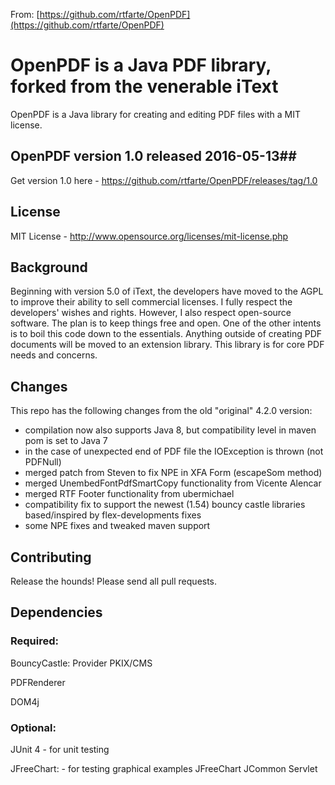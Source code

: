 From: [https://github.com/rtfarte/OpenPDF](https://github.com/rtfarte/OpenPDF)

# OpenPDF is a Java PDF library, forked from the venerable iText #

OpenPDF is a Java library for creating and editing PDF files with a MIT license.

## OpenPDF version 1.0 released 2016-05-13##
Get version 1.0 here - https://github.com/rtfarte/OpenPDF/releases/tag/1.0

## License ##

MIT License - http://www.opensource.org/licenses/mit-license.php


## Background ##

Beginning with version 5.0 of iText, the developers have moved to the AGPL to improve their ability to sell commercial licenses.
I fully respect the developers' wishes and rights.  However, I also respect open-source software.  The plan is to
keep things free and open.  One of the other intents is to boil this code down to the essentials.  Anything outside
of creating PDF documents will be moved to an extension library.  This library is for core PDF needs and concerns.

## Changes ##
This repo has the following changes from the old "original" 4.2.0 version:
 - compilation now also supports Java 8, but compatibility level in maven pom is set to Java 7
 - in the case of unexpected end of PDF file the IOException is thrown (not PDFNull)
 - merged patch from Steven to fix NPE in XFA Form (escapeSom method)
 - merged UnembedFontPdfSmartCopy functionality from Vicente Alencar
 - merged RTF Footer functionality from ubermichael
 - compatibility fix to support the newest (1.54) bouncy castle libraries based/inspired by flex-developments fixes
 - some NPE fixes and tweaked maven support

## Contributing ##
Release the hounds!  Please send all pull requests.

## Dependencies ##

### Required: ###

BouncyCastle:
  Provider
  PKIX/CMS

PDFRenderer

DOM4j

### Optional: ###
JUnit 4 - for unit testing

JFreeChart: - for testing graphical examples
  JFreeChart
  JCommon
  Servlet
